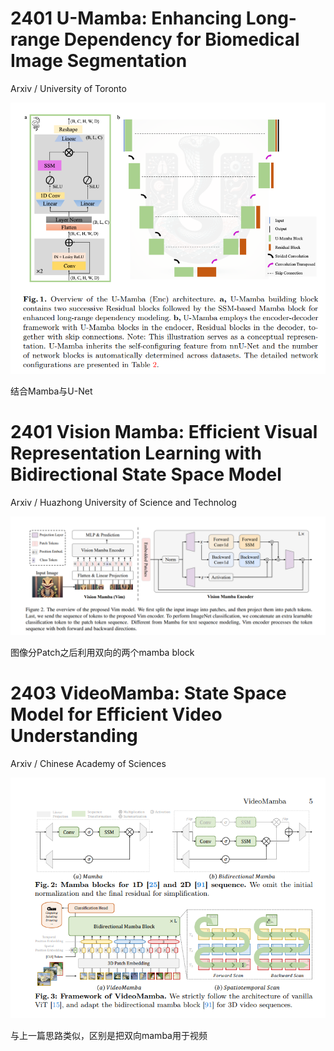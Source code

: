 # 2401 U-Mamba: Enhancing Long-range Dependency for Biomedical Image Segmentation

Arxiv / University of Toronto

![img](res/3-1.PNG)

结合Mamba与U-Net



# 2401 Vision Mamba: Efficient Visual Representation Learning with Bidirectional State Space Model

Arxiv / Huazhong University of Science and Technolog

![img](res/3-2.PNG)

图像分Patch之后利用双向的两个mamba block



# 2403 VideoMamba: State Space Model for Efficient Video Understanding

Arxiv / Chinese Academy of Sciences

![img](res/3-3.PNG)

与上一篇思路类似，区别是把双向mamba用于视频




